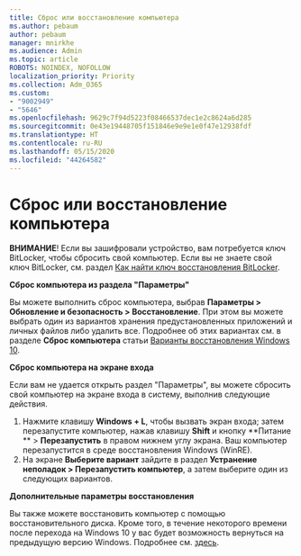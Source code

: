 ```yaml
---
title: Сброс или восстановление компьютера
ms.author: pebaum
author: pebaum
manager: mnirkhe
ms.audience: Admin
ms.topic: article
ROBOTS: NOINDEX, NOFOLLOW
localization_priority: Priority
ms.collection: Adm_O365
ms.custom:
- "9002949"
- "5646"
ms.openlocfilehash: 9629c7f94d5223f08466537dec1e2c8624a6d285
ms.sourcegitcommit: 0e43e19448705f151846e9e9e1e0f47e12938fdf
ms.translationtype: HT
ms.contentlocale: ru-RU
ms.lasthandoff: 05/15/2020
ms.locfileid: "44264582"
---
```

# <a name="reset-or-recover-your-pc"></a>Сброс или восстановление компьютера

**ВНИМАНИЕ**! Если вы зашифровали устройство, вам потребуется ключ BitLocker, чтобы сбросить свой компьютер. Если вы не знаете свой ключ BitLocker, см. раздел [Как найти ключ восстановления BitLocker](https://support.microsoft.com/help/4026181/windows-10-find-my-bitlocker-recovery-key).

**Сброс компьютера из раздела "Параметры"**

Вы можете выполнить сброс компьютера, выбрав **Параметры > Обновление и безопасность > Восстановление**. При этом вы можете выбрать один из вариантов хранения предустановленных приложений и личных файлов либо удалить все. Подробнее об этих вариантах см. в разделе **Сброс компьютера** статьи [Варианты восстановления Windows 10](https://support.microsoft.com/help/12415/windows-10-recovery-options).

**Сброс компьютера на экране входа**

Если вам не удается открыть раздел "Параметры", вы можете сбросить свой компьютер на экране входа в систему, выполнив следующие действия.

1. Нажмите клавишу **Windows + L**, чтобы вызвать экран входа; затем перезапустите компьютер, нажав клавишу **Shift** и кнопку **Питание ** > **Перезапустить** в правом нижнем углу экрана. Ваш компьютер перезапустится в среде восстановления Windows (WinRE).
2. На экране **Выберите вариант** зайдите в раздел **Устранение неполадок > Перезапустить компьютер**, а затем выберите один из следующих вариантов.

**Дополнительные параметры восстановления**

Вы также можете восстановить компьютер с помощью восстановительного диска. Кроме того, в течение некоторого времени после перехода на Windows 10 у вас будет возможность вернуться на предыдущую версию Windows. Подробнее см. [здесь](https://support.microsoft.com/help/12415/windows-10-recovery-options).
